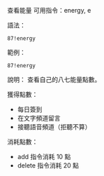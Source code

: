 查看能量
可用指令：energy, e

語法：
```
87!energy
```

範例：
```
87!energy
```
說明：
查看自己的八七能量點數。

獲得點數：
- 每日簽到
- 在文字頻道留言
- 接聽語音頻道（拒聽不算）

消耗點數：
- add 指令消耗 10 點
- delete 指令消耗 20 點

